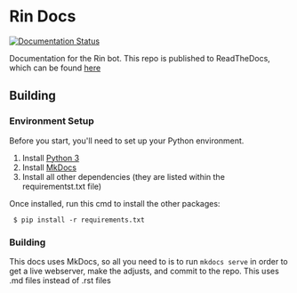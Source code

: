 # Rin Docs 

<a href='https://rin-docs.readthedocs.io/en/latest/?badge=latest'>
    <img src='https://readthedocs.org/projects/rin-docs/badge/?version=latest' alt='Documentation Status' />
</a>

Documentation for the Rin bot. This repo is published to ReadTheDocs, which can be found [here](https://rin-docs.readthedocs.io/en/latest/)

## Building

### Environment Setup

Before you start, you'll need to set up your Python environment. 

1. Install [Python 3](https://www.python.org/)
2. Install [MkDocs](https://www.mkdocs.org/)
3. Install all other dependencies (they are listed within the requirementst.txt file)

Once installed, run this cmd to install the other packages:

` $ pip install -r requirements.txt`


### Building

This docs uses MkDocs, so all you need to is to run `mkdocs serve` in order to get a live webserver, make the adjusts, and commit to the repo. This uses .md files instead of .rst files